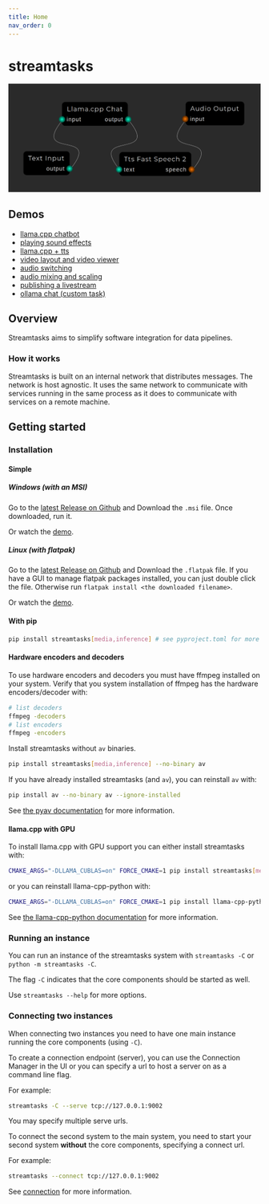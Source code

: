 ```yaml
---
title: Home
nav_order: 0
---
```

# streamtasks

![](./screenshot.png)

## Demos
- [llama.cpp chatbot](https://www.youtube.com/watch?v=SK1uyyu2noU)
- [playing sound effects](https://www.youtube.com/watch?v=S6cEn3XuzyM)
- [llama.cpp + tts](https://www.youtube.com/watch?v=j6mSyNTFCM4)
- [video layout and video viewer](https://www.youtube.com/watch?v=-XQbR8R6V-o)
- [audio switching](https://www.youtube.com/watch?v=S7Nr7kXrsT8)
- [audio mixing and scaling](https://www.youtube.com/watch?v=C5yIe2No228)
- [publishing a livestream](https://www.youtube.com/watch?v=ZkH5p3I3e1M)
- [ollama chat (custom task)](https://www.youtube.com/watch?v=Mlzo5l5zjfY)

## Overview

Streamtasks aims to simplify software integration for data pipelines.

### How it works
Streamtasks is built on an internal network that distributes messages. The network is host agnostic. It uses the same network to communicate with services running in the same process as it does to communicate with services on a remote machine.

## Getting started

### Installation

#### Simple

##### Windows (with an MSI)

Go to the [latest Release on Github](https://github.com/leopf/streamtasks/releases/latest) and Download the `.msi` file.
Once downloaded, run it.

Or watch the [demo](https://www.youtube.com/watch?v=MD4xsD691AE).

##### Linux (with flatpak)

Go to the [latest Release on Github](https://github.com/leopf/streamtasks/releases/latest) and Download the `.flatpak` file. If you have a GUI to manage flatpak packages installed, you can just double click the file. Otherwise run `flatpak install <the downloaded filename>`.

Or watch the [demo](https://www.youtube.com/watch?v=7zoyVGFaogE).

#### With pip

```bash
pip install streamtasks[media,inference] # see pyproject.toml for more optional packages
```

#### Hardware encoders and decoders
To use hardware encoders and decoders you must have ffmpeg installed on your system.
Verify that you system installation of ffmpeg has the hardware encoders/decoder with:
```bash
# list decoders
ffmpeg -decoders
# list encoders
ffmpeg -encoders
```
Install streamtasks without `av` binaries.
```bash
pip install streamtasks[media,inference] --no-binary av
```
If you have already installed streamtasks (and `av`), you can reinstall `av` with:
```bash
pip install av --no-binary av --ignore-installed
```

See [the pyav documentation](https://pyav.org/docs/develop/overview/installation.html) for more information.

#### llama.cpp with GPU
To install llama.cpp with GPU support you can either install streamtasks with:
```bash 
CMAKE_ARGS="-DLLAMA_CUBLAS=on" FORCE_CMAKE=1 pip install streamtasks[media,inference]
```

or you can reinstall llama-cpp-python with:

```bash 
CMAKE_ARGS="-DLLAMA_CUBLAS=on" FORCE_CMAKE=1 pip install llama-cpp-python --ignore-installed
```
See [the llama-cpp-python documentation](https://github.com/abetlen/llama-cpp-python) for more information.


### Running an instance
You can run an instance of the streamtasks system with `streamtasks -C` or `python -m streamtasks -C`.

The flag `-C` indicates that the core components should be started as well.

Use `streamtasks --help` for more options.

### Connecting two instances
When connecting two instances you need to have one main instance running the core components (using `-C`).

To create a connection endpoint (server), you can use the Connection Manager in the UI or you can specify a url to host a server on as a command line flag.

For example:
```bash
streamtasks -C --serve tcp://127.0.0.1:9002
```

You may specify multiple serve urls.

To connect the second system to the main system, you need to start your second system **without** the core components, specifying a connect url.

For example:
```bash
streamtasks --connect tcp://127.0.0.1:9002
```

See [connection](connection.md) for more information.